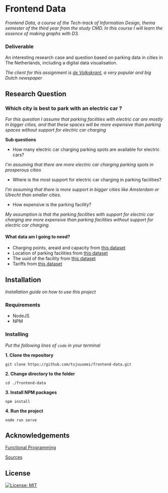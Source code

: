 # Frontend Data

*Frontend Data, a course of the Tech-track of Information Design, thema semester of the third year from the study CMD. In this course I will learn the essence of making graphs with D3.*

### Deliverable

An interesting research case and question based on parking data in cities in The Netherlands, including a digital data visualisation.

*The client for this assignment is [de Volkskrant](https://www.volkskrant.nl/), a very popular and big Dutch newspaper*

## Research Question

### Which city is best to park with an electric car ?

*For this question I assume that parking facilities with electric car are mostly in bigger cities, and that these spaces will be more expensive than parking spaces without support for electric car charging*

**Sub questions**

* How many electric car charging parking spots are available for electric cars?

*I'm assuming that there are more electric car charging parking spots in prosperous cities*

* Where is the most support for electric car charging in parking facilities?

*I'm assuming that there is more support in bigger cities like Amsterdam or Utrecht than smaller cities.*

* How expensive is the parking facility?

*My assumption is that the parking facilities with support for electric car charging are more expensive than parking facilities without support for electric car charging.*

#### What data am I going to need?

* Charging points, areaid and capacity from [this dataset](https://opendata.rdw.nl/resource/b3us-f26s.json?$where=chargingpointcapacity>0)
* Location of parking facilities from [this dataset](https://opendata.rdw.nl/resource/b3us-f26s.json)
* The uuid of the facility from [this dataset](https://opendata.rdw.nl/resource/mz4f-59fw.json)
* Tariffs from [this dataset](https://npropendata.rdw.nl/parkingdata/v2/)

## Installation

*Installation guide on how to use this project*

### Requirements

* NodeJS
* NPM

### Installing

*Put the following lines of `code` in your terminal*

**1. Clone the repository**

```
git clone https://github.com/tsjuusmei/frontend-data.git
```

**2. Change directory to the folder**

```
cd ./frontend-data
```

**3. Install NPM packages**

```
npm install
```

**4. Run the project**

```
node run serve
```

## Acknowledgements

[Functional Programming](https://github.com/tsjuusmei/functional-programming/wiki/Functional-Programming)

[Sources](https://github.com/tsjuusmei/functional-programming/wiki/Sources)

## License

[![License: MIT](https://img.shields.io/badge/License-MIT-yellow.svg)](https://opensource.org/licenses/MIT)
